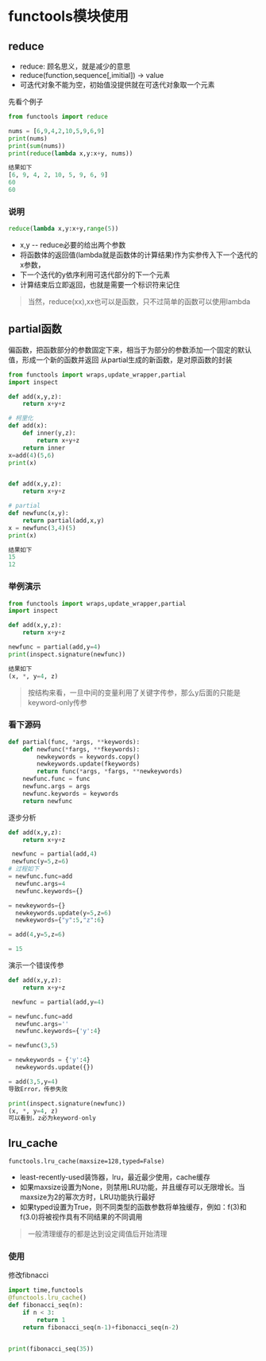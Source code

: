 # functools模块使用


## reduce
- reduce: 顾名思义，就是减少的意思
- reduce(function,sequence[,imitial]) -> value
- 可迭代对象不能为空，初始值没提供就在可迭代对象取一个元素

先看个例子
```python
from functools import reduce

nums = [6,9,4,2,10,5,9,6,9]
print(nums)
print(sum(nums))
print(reduce(lambda x,y:x+y, nums))

结果如下
[6, 9, 4, 2, 10, 5, 9, 6, 9]
60
60
```


### 说明
```python
reduce(lambda x,y:x+y,range(5))
```
- x,y -- reduce必要的给出两个参数
- 将函数体的返回值(lambda就是函数体的计算结果)作为实参传入下一个迭代的x参数，
- 下一个迭代的y依序利用可迭代部分的下一个元素
- 计算结束后立即返回，也就是需要一个标识符来记住

>当然，reduce(xx),xx也可以是函数，只不过简单的函数可以使用lambda

## partial函数
偏函数，把函数部分的参数固定下来，相当于为部分的参数添加一个固定的默认值，形成一个新的函数并返回
从partial生成的新函数，是对原函数的封装


```python
from functools import wraps,update_wrapper,partial
import inspect

def add(x,y,z):
    return x+y+z

# 柯里化
def add(x):
    def inner(y,z):
        return x+y+z
    return inner
x=add(4)(5,6)
print(x)


def add(x,y,z):
    return x+y+z

# partial
def newfunc(x,y):
    return partial(add,x,y)
x = newfunc(3,4)(5)
print(x)

结果如下
15
12
```


### 举例演示


```python
from functools import wraps,update_wrapper,partial
import inspect

def add(x,y,z):
    return x+y+z

newfunc = partial(add,y=4)
print(inspect.signature(newfunc))

结果如下
(x, *, y=4, z)
```
>按结构来看，一旦中间的变量利用了关键字传参，那么y后面的只能是keyword-only传参


### 看下源码
```python
def partial(func, *args, **keywords):
    def newfunc(*fargs, **fkeywords):
        newkeywords = keywords.copy()
        newkeywords.update(fkeywords)
        return func(*args, *fargs, **newkeywords)
    newfunc.func = func
    newfunc.args = args
    newfunc.keywords = keywords
    return newfunc

```
逐步分析


```python
def add(x,y,z):
    return x+y+z

 newfunc = partial(add,4)
 newfunc(y=5,z=6)
# 过程如下
= newfunc.func=add
  newfunc.args=4
  newfunc.keywords={}

= newkeywords={}
  newkeywords.update(y=5,z=6)
  newkeywords={"y":5,"z":6}

= add(4,y=5,z=6)

= 15
```

演示一个错误传参

```python
def add(x,y,z):
    return x+y+z

 newfunc = partial(add,y=4)

= newfunc.func=add
  newfunc.args=''
  newfunc.keywords={'y':4}

= newfunc(3,5)

= newkeywords = {'y':4}
  newkeywords.update({})

= add(3,5,y=4)
导致Error，传参失败

print(inspect.signature(newfunc))
(x, *, y=4, z)
可以看到，z必为keyword-only
```

## lru_cache
`functools.lru_cache(maxsize=128,typed=False)`
- least-recently-used装饰器，lru，最近最少使用，cache缓存
- 如果maxsize设置为None，则禁用LRU功能，并且缓存可以无限增长。当maxsize为2的幂次方时，LRU功能执行最好
- 如果typed设置为True，则不同类型的函数参数将单独缓存，例如：f(3)和f(3.0)将被视作具有不同结果的不同调用

>一般清理缓存的都是达到设定阈值后开始清理

### 使用
修改fibnacci

```python
import time,functools
@functools.lru_cache()
def fibonacci_seq(n):
    if n < 3:
        return 1
    return fibonacci_seq(n-1)+fibonacci_seq(n-2)


print(fibonacci_seq(35))
```
